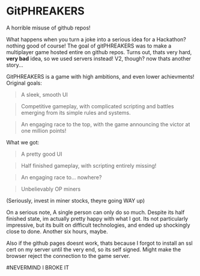 # GitPHREAKERS
A horrible misuse of github repos!

What happens when you turn a joke into a serious idea for a Hackathon?
nothing good of course!
The goal of gitPHREAKERS was to make a multiplayer game hosted entire on github repos. Turns out, thats very hard, **very bad** idea, so we used servers instead! V2, though? now thats another story...

GitPHREAKERS is a game with high ambitions, and even lower achievments!
Original goals:
  >A sleek, smooth UI
  
  >Competitive gameplay, with complicated scripting and battles emerging from its simple rules and systems.
  
  >An engaging race to the top, with the game announcing the victor at one million points!

What we got:
  >A pretty good UI
  
  >Half finished gameplay, with scripting entirely missing!
  
  >An engaging race to... nowhere?
  
  >Unbelievably OP miners
  
(Seriously, invest in miner stocks, theyre going WAY up)


On a serious note, A single person can only do so much. Despite its half finished state, im actually pretty happy with what I got. Its not particularly impressive, but its built on difficult technologies, and ended up shockingly close to done. Another six hours, maybe.

Also if the github pages doesnt work, thats because I forgot to install an ssl cert on my server until the very end, so its self signed. Might make the browser reject the connection to the game server.

#NEVERMIND I BROKE IT
